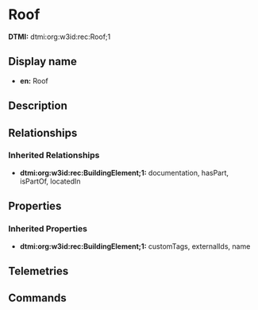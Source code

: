 # Roof
**DTMI:** dtmi:org:w3id:rec:Roof;1
## Display name
- **en:** Roof
## Description
## Relationships
### Inherited Relationships
* **dtmi:org:w3id:rec:BuildingElement;1:** documentation, hasPart, isPartOf, locatedIn
## Properties
### Inherited Properties
* **dtmi:org:w3id:rec:BuildingElement;1:** customTags, externalIds, name
## Telemetries
## Commands

